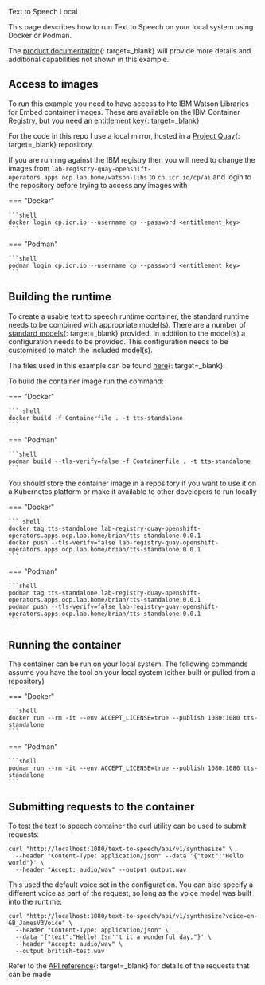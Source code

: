 Text to Speech Local

This page describes how to run Text to Speech on your local system using Docker or Podman.

The [product documentation](https://www.ibm.com/docs/en/watson-libraries?topic=rc-run-docker-run-1){: target=_blank} will provide more details and additional capabilities not shown in this example.

## Access to images

To run this example you need to have access to hte IBM Watson Libraries for Embed container images.  These are available on the IBM Container Registry, but you need an [entitlement key](https://myibm.ibm.com/products-services/containerlibrary){: target=_blank}

For the code in this repo I use a local mirror, hosted in a [Project Quay](https://www.projectquay.io){: target=_blank} repository.

If you are running against the IBM registry then you will need to change the images from `lab-registry-quay-openshift-operators.apps.ocp.lab.home/watson-libs` to `cp.icr.io/cp/ai` and login to the repository before trying to access any images with

=== "Docker"

    ```shell
    docker login cp.icr.io --username cp --password <entitlement_key>
    ```

=== "Podman"

    ```shell
    podman login cp.icr.io --username cp --password <entitlement_key>
    ```

## Building the runtime

To create a usable text to speech runtime container, the standard runtime needs to be combined with appropriate model(s).  There are a number of [standard models](https://www.ibm.com/docs/en/SSLEKE/SPEECH/tts_models_catalog.html){: target=_blank} provided.  In addition to the model(s) a configuration needs to be provided.  This configuration needs to be customised to match the included model(s).

The files used in this example can be found [here](https://github.com/binnes/watson-libraries/tree/main/speech/tts_local){: target=_blank}.

To build the container image run the command:

=== "Docker"

    ``` shell
    docker build -f Containerfile . -t tts-standalone
    ```

=== "Podman"

    ```shell
    podman build --tls-verify=false -f Containerfile . -t tts-standalone
    ```

You should store the container image in a repository if you want to use it on a Kubernetes platform or make it available to other developers to run locally

=== "Docker"

    ``` shell
    docker tag tts-standalone lab-registry-quay-openshift-operators.apps.ocp.lab.home/brian/tts-standalone:0.0.1
    docker push --tls-verify=false lab-registry-quay-openshift-operators.apps.ocp.lab.home/brian/tts-standalone:0.0.1
    ```

=== "Podman"

    ```shell
    podman tag tts-standalone lab-registry-quay-openshift-operators.apps.ocp.lab.home/brian/tts-standalone:0.0.1
    podman push --tls-verify=false lab-registry-quay-openshift-operators.apps.ocp.lab.home/brian/tts-standalone:0.0.1
    ```

## Running the container

The container can be run on your local system.  The following commands assume you have the tool on your local system (either built or pulled from a repository)

=== "Docker"

    ```shell
    docker run --rm -it --env ACCEPT_LICENSE=true --publish 1080:1080 tts-standalone
    ```

=== "Podman"

    ```shell
    podman run --rm -it --env ACCEPT_LICENSE=true --publish 1080:1080 tts-standalone
    ```

## Submitting requests to the container

To test the text to speech container the curl utility can be used to submit requests:

```shell
curl "http://localhost:1080/text-to-speech/api/v1/synthesize" \
  --header "Content-Type: application/json" --data '{"text":"Hello world"}' \
  --header "Accept: audio/wav" --output output.wav
```

This used the default voice set in the configuration.  You can also specify a different voice as part of the request, so long as the voice model was built into the runtime:

```shell
curl "http://localhost:1080/text-to-speech/api/v1/synthesize?voice=en-GB_JamesV3Voice" \
  --header "Content-Type: application/json" \
  --data '{"text":"Hello! Isn''t it a wonderful day."}' \
  --header "Accept: audio/wav" \
  --output british-test.wav
```

Refer to the [API reference](https://cloud.ibm.com/apidocs/text-to-speech#getsynthesize){: target=_blank} for details of the requests that can be made
